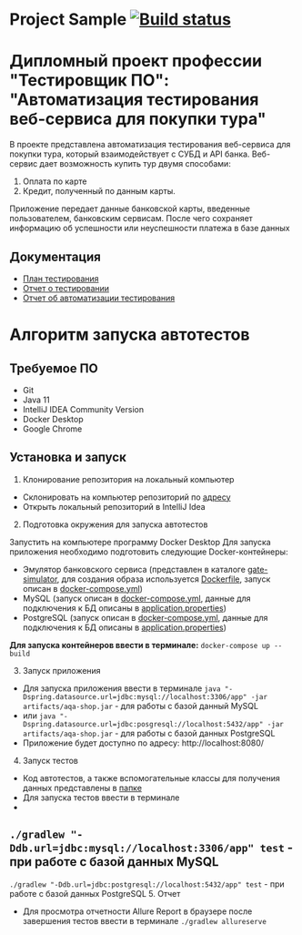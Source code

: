 # Project Sample  [![Build status](https://ci.appveyor.com/api/projects/status/doyxhi105hj97fsp/branch/main?svg=true)](https://ci.appveyor.com/project/alexdnf/deyanov-qa-78-diplom/branch/main)
# Дипломный проект профессии "Тестировщик ПО": "Автоматизация тестирования веб-сервиса для покупки тура"
В проекте представлена автоматизация тестирования веб-сервиса для покупки тура, который взаимодействует с СУБД и API банка. Веб-сервис дает возможность купить тур двумя способами:
1. Оплата по карте
2. Кредит, полученный по данным карты.

Приложение передает данные банковской карты, введенные пользователем, банковским сервисам. После чего сохраняет информацию об успешности или неуспешности платежа в базе данных

## Документация
- [План тестирования](https://github.com/MarinaaBogdanova/Graduate_work/blob/main/documents/Plan.md)
- [Отчет о тестировании](https://github.com/MarinaaBogdanova/Graduate_work/blob/main/documents/Report.md)
- [Отчет об автоматизации тестирования](https://github.com/MarinaaBogdanova/Graduate_work/blob/main/documents/Summary.md)


# Алгоритм запуска автотестов
## Требуемое ПО
- Git
- Java 11
- IntelliJ IDEA Community Version
- Docker Desktop
- Google Chrome
## Установка и запуск

1. Клонирование репозитория на локальный компьютер
- Склонировать на компьютер репозиторий по [адресу](https://github.com/MarinaaBogdanova/Graduate_work)
- Открыть локальный репозиторий в IntelliJ Idea
2. Подготовка окружения для запуска автотестов

Запустить на компьютере программу Docker Desktop
Для запуска приложения необходимо подготовить следующие Docker-контейнеры:
- Эмулятор банковского сервиса (представлен в каталоге [gate-simulator](https://github.com/alexdnf/Deyanov_QA-78_Diplom/tree/main/gate-simulator), для создания образа используется [Dockerfile](https://github.com/alexdnf/Deyanov_QA-78_Diplom/blob/main/gate-simulator/Dockerfile), запуск описан в [docker-compose.yml](https://github.com/alexdnf/Deyanov_QA-78_Diplom/blob/main/docker-compose.yml))
- MySQL (запуск описан в [docker-compose.yml](https://github.com/alexdnf/Deyanov_QA-78_Diplom/blob/main/docker-compose.yml), данные для подключения к БД описаны в [application.properties](https://github.com/alexdnf/Deyanov_QA-78_Diplom/blob/main/application.properties))
- PostgreSQL (запуск описан в [docker-compose.yml](https://github.com/alexdnf/Deyanov_QA-78_Diplom/blob/main/docker-compose.yml), данные для подключения к БД описаны в [application.properties](https://github.com/alexdnf/Deyanov_QA-78_Diplom/blob/main/application.properties))

**Для запуска контейнеров ввести в терминале:** `docker-compose up --build`

3. Запуск приложения
- Для запуска приложения ввести в терминале `java "-Dspring.datasource.url=jdbc:mysql://localhost:3306/app" -jar artifacts/aqa-shop.jar` - для работы с базой данный MySQL
- или `java "-Dspring.datasource.url=jdbc:posgresql://localhost:5432/app" -jar artifacts/aqa-shop.jar` - для работы с базой данных PostgreSQL
- Приложение будет доступно по адресу: http://localhost:8080/
4. Запуск тестов
- Код автотестов, а также вспомогательные классы для получения данных представлены в [папке](https://github.com/alexdnf/Deyanov_QA-78_Diplom/tree/main/src/test/java/ru/netology/diplom)
- Для запуска тестов ввести в терминале
-
`./gradlew "-Ddb.url=jdbc:mysql://localhost:3306/app" test` - при работе с базой данных MySQL
-
`./gradlew "-Ddb.url=jdbc:postgresql://localhost:5432/app" test` - при работе с базой данных PostgreSQL
5. Отчет
- Для просмотра отчетности Allure Report в браузере после завершения тестов ввести в терминале `./gradlew allureserve`
